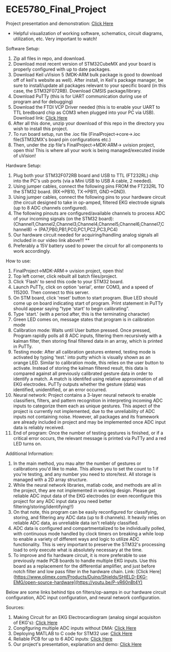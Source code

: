 # ECE5780_Final_Project

Project presentation and demonstration: [Click Here](https://youtu.be/P-vR60nBt4Y)


 
 - Helpful visualization of working software, schematics, circuit diagrams, utilization, etc. Very important to watch!

Software Setup:
1. Zip all files in repo, and download.
2. Download most recent version of STM32CubeMX and your board is properly configured with up to date packages.
3. Download Keil uVision 5 (MDK-ARM bulk package is good to download off of keil's website as well). After install, in Keil's package manager, be sure to install/update all packages relevant to your specific board (in this case, the STM32F072RB). Download CMSIS package/library.
4. Download PuTTy (this is for UART communication during use of program and for debugging)
5. Download the FTDI VCP Driver needed (this is to enable your UART to TTL bredboard chip as COM3 when plugged into your PC via USB). Download link: [Click Here](https://ftdichip.com/wp-content/uploads/2021/08/CDM212364_Setup.zip)
6. After all this done, unzip your download of this repo in the directory you wish to install this project.
7. To run board setup, run the .ioc file  (FinalProject->core->.ioc file(STM32MX's board pin configurations etc.)
8. Then, under the zip file's FinalProject->MDK-ARM-> uvision project, open this! This is where all your work is being managed/executed inside of uVision!

Hardware Setup:
1. Plug both your STM32F072RB board and USB to TTL (FT232RL) chip into the PC's usb ports (via a Mini USB to USB A cable, 2 needed).
2. Using jumper cables, connect the following pins FROM the FT232RL TO the STM32 board. (RX->PB10, TX->PB11, GND->GND).
3. Using jumper cables, connect the following pins to your hardware circuit (the circuit designed to take in op-amped, filtered EKG electrode signals (up to 8 ADC channels configured).
4. The following pinouts are configured/available channels to process ADC of your incoming signals (on the STM32 board): (Channel1,Channel2,Channel3,Channel4,Channel5,Channel6,Channel7,Channel8) -> (PA7,PB0,PB1,PC0,PC1,PC2,PC3,PC4)
5. Our hardware circuit needed for acquiring/handling analog signals all included in our video link above!!! **
6. Preferably a 15V battery used to power the circuit for all components to work accordingly.

How to use:
1. FinalProject->MDK-ARM-> uvision project, open this!
2. Top left corner, click rebuilt all batch files/project.
3. Click 'Flash' to send this code to your STM32 board.
4. Launch PuTTy, click on option 'serial', enter COM3, and a speed of 115200. Then connect to this server.
5. On STM board, click 'reset' button to start program. Blue LED should come up on board indicating start of program. Print statement in PuTTy should appear saying "type 'start' to begin calibrating".
6. Type 'start.' (with a period after, this is the terminating character)
7. Green LED comes on, message states that program is in calibration mode
8. Calibration mode: Waits until User button pressed. Once pressed, Program rapidly polls all 8 ADC inputs, filtering them recursively with a kalman filter, then storing final filtered data in an array, which is printed in PuTTy.
9. Testing mode: After all calibration gestures entered, testing mode is activated by typing 'test.' into putty which is visually shown as an orange LED. Similar to calibration mode, this relies on the user button to activate. Instead of storing the kalman filtered result, this data is compared against all previously calibrated gesture data in order to identify a match. A match is identifed using relative approximation of all EKG electrodes. PuTTy outputs whether the gesture (data) was identified, unidentified, or an error occurred.
10. Neural network: Project contains a 3-layer neural network to enable classifiers, filters, and pattern recognition in interpreting incoming ADC inputs to categorize them each as unique gestures. This aspect of the project is currently not implemented, due to the unreliability of ADC inputs not containing noise. However, all packages and its framework are already included in project and may be implemented once ADC input data is reliably received.
11. End of program: Once the number of testing gestures is finished, or if a critical error occurs, the relevant message is printed via PuTTy and a red LED turns on.


Additional Information:
1. In the main method, you mau alter the number of gestures or calibrations you'd like to make. This allows you to set the count to 1 if you're testing, and any number you need to store/test. All storage is managed with a 2D array structure.
2. While the neural network libraries, matlab code, and methods are all in the project, they are not implemented in working design. Please get reliable ADC input data of the EKG electrodes (or even reconfigure this project for any ADC input data you need better filtering/storing/identifying!!)
3. On that note, this program can be easily reconfigured for classifying, storing, and filtering any ADC data (up to 8 channels). It heavily relies on reliable ADC data, as unreliable data isn't reliably classified.
4. ADC data is configured and compartmentalized to be individually polled, with continuous mode handled by clock timers on breaking a while loop to enable a variety of different ways and logic to utilize ADC functionality. This is very important to preserve the STM32's processing load to only execute what is absolutely necessary at the time.
5. To improve and fix hardware circuit, it is more preferable to use previously made PCB boards to handle multiple EKG inputs. Use this board as a replacement for the differential amplifier, and just before notch filter and low pass filter in the hardware chain. Link: [Click Here](https://www.olimex.com/Products/Duino/Shields/SHIELD-EKG-EMG/open-source-hardware](https://youtu.be/P-vR60nBt4Y)


Below are some links behind tips on filters/op-aamps in our hardware circuit configuration, ADC input configuration, and neural network configuration.

Sources:
1. Making Circuit for an EKG Electrocardiogram (analog singal acquisiton of EKG's): [Click Here](https://www.instructables.com/Make-Your-Own-Electrocardiogram-ECG/)
3. Congifguring multiple ADC inputs without DMA: [Click Here](https://controllerstech.com/stm32-adc-multi-channel-without-dma/)
5. Deploying MATLAB to C code for STM32 use: [Click Here]([URL](https://www.youtube.com/watch?v=LAcnV_5GruY))
7. Reliable PCB for up to 6 ADC inputs: [Click Here]([URL](https://www.olimex.com/Products/Duino/Shields/SHIELD-EKG-EMG/open-source-hardware))
9. Our project's presentation, explanation and demo: [Click Here](https://youtu.be/P-vR60nBt4Y)

